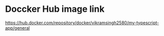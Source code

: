 # Doccker Hub image link
https://hub.docker.com/repository/docker/vikramsingh2580/my-typescript-app/general